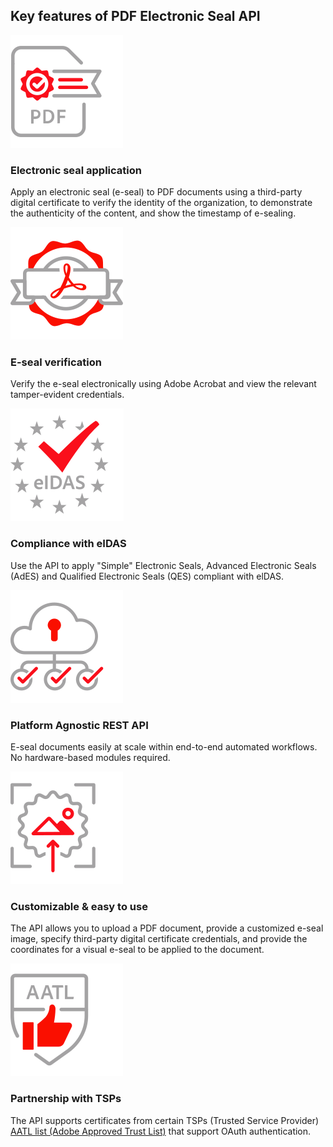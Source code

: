 <TitleBlock slots="heading" theme="light" className="titleBlock-align-left e-seal-key-feature-title"/>

## Key features of PDF Electronic Seal API

<TextBlock slots="image, heading, text" width="33%" theme="light" className="align-left iocn-size  horizontal-align-heading e-seal-Benefits-one"/>

![EMPTY_ALT](../../images/e-seal_application_icon.svg)

### Electronic seal application

Apply an electronic seal (e-seal) to PDF documents using a third-party digital certificate to verify the identity of the organization, to demonstrate the
authenticity  of the content, and show the timestamp of e-sealing.

<TextBlock slots="image, heading, text" width="33%" theme="light" className="align-left iocn-size  link horizontal-align-heading linking
e-seal-Benefits-two"/>

![EMPTY_ALT](../../images/e-seal_verification_icon.svg)

### E-seal verification

Verify the e-seal electronically using Adobe Acrobat and view the relevant tamper-evident credentials.

<TextBlock slots="image, heading, text" width="33%" theme="light" className="align-left iocn-size  link horizontal-align-heading linking e-seal-Benefits-three"/>

![EMPTY_ALT](../../images/e-seal_eIDAS_compliance_icon.svg)

### Compliance with eIDAS

Use the API to apply "Simple" Electronic Seals, Advanced Electronic Seals (AdES) and Qualified Electronic Seals (QES) compliant with elDAS.

<TextBlock slots="image, heading, text" width="33%" theme="light" className="align-left iocn-size  link horizontal-align-heading linking e-seal-Benefits-four"/>

![EMPTY_ALT](../../images/e-seal_REST_API_icon.svg)

### Platform Agnostic REST API

E-seal documents easily at scale within end-to-end automated workflows. No hardware-based modules required.

<TextBlock slots="image, heading, text" width="33%" theme="light" className="align-left iocn-size  link horizontal-align-heading linking e-seal-Benefits-five"/>

![EMPTY_ALT](../../images/eseal_Customizable_icon.svg)

### Customizable & easy to use

The API allows you to upload a PDF document, provide a customized e-seal image, specify third-party digital certificate credentials, and provide the coordinates for a visual e-seal to be applied to the document.

<TextBlock slots="image, heading, text" width="33%" theme="light" className="align-left iocn-size  link horizontal-align-heading linking e-seal-Benefits-six"/>

![EMPTY_ALT](../../images/e-seal_TSP_Partnerships_icon.svg)

### Partnership with TSPs

The API supports certificates from certain TSPs (Trusted Service Provider) <a href="https://helpx.adobe.com/acrobat/kb/approved-trust-list1.html">AATL list (Adobe Approved Trust List)</a> that support OAuth authentication.